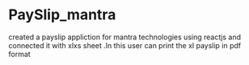 # PaySlip_mantra
created a payslip appliction for mantra technologies using reactjs and connected it with xlxs sheet .In this user can print the xl payslip in pdf format
